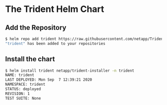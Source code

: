 # The Trident Helm Chart

## Add the Repository

```bash
$ helm repo add trident https://raw.githubusercontent.com/netapp/TridentInstaller/master/chart
"trident" has been added to your repositories
```

## Install the chart

```bash
$ helm install trident netapp/trident-installer -n trident
NAME: trident
LAST DEPLOYED: Mon Sep  7 12:39:21 2020
NAMESPACE: trident
STATUS: deployed
REVISION: 1
TEST SUITE: None
```
